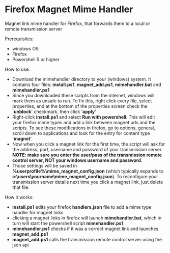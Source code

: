 # Firefox Magnet Mime Handler
Magnet link mime handler for Firefox, that forwards them to a local or remote transmission server

Prerequisites:
- windows OS
- Firefox
- Powershell 5 or higher

How to use:
- Download the mimehandler directory to your (windows) system. It contains four files: __install.ps1__, __magnet_add.ps1__, __mimehandler.bat__ and __mimehandler.ps1__
- Since you downloaded these scripts from the internet, windows will mark them as unsafe to run. To fix this, right click every file, select properties, and at the bottom of the properties screen check the '__unblock__' checkmark, then click '__apply__'
- Right-click __install.ps1__ and select __Run with powershell__. This will edit your firefox mime types and add a link between magnet urls and the scripts. To see these modifications in firefox, go to options, general, scroll down to applications and look for the entry for content type '**magnet**'.
- Now when you click a magnet link for the first time, the script will ask for the address, port, username and password of your transmission server. **NOTE: make sure you enter the user/pass of the transmission remote control server, NOT your windows username and password**.
- Those settings will be saved in **%userprofile%\mime_magnet_config.json** (which typically expands to **c:\users\yourname\mime_magnet_config.json**). To reconfigure your transmission server details next time you click a magnet link, just delete that file.

How it works:
- __install.ps1__ edits your firefox __handlers.json__ file to add a mime type handler for magnet links
- clicking a magnet links in firefox will launch __mimehandler.bat__, which in turn will start the powershell script __mimehandler.ps1__
- __mimehandler.ps1__ checks if it was a correct magnet link and launches __magnet_add.ps1__
- __magnet_add.ps1__ calls the transmission remote control server using the json api
